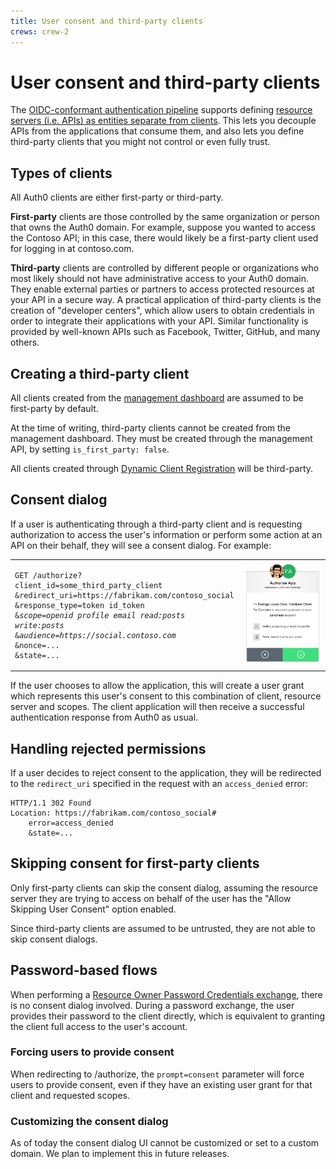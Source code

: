 ```yaml
---
title: User consent and third-party clients
crews: crew-2
---
```


# User consent and third-party clients

The [OIDC-conformant authentication pipeline](/api-auth/tutorials/adoption) supports defining [resource servers (i.e. APIs) as entities separate from clients](/api-auth/tutorials/adoption/api-tokens).
This lets you decouple APIs from the applications that consume them, and also lets you define third-party clients that you might not control or even fully trust.

## Types of clients

All Auth0 clients are either first-party or third-party.

**First-party** clients are those controlled by the same organization or person that owns the Auth0 domain.
For example, suppose you wanted to access the Contoso API; in this case, there would likely be a first-party client used for logging in at contoso.com.

**Third-party** clients are controlled by different people or organizations who most likely should not have administrative access to your Auth0 domain.
They enable external parties or partners to access protected resources at your API in a secure way.
A practical application of third-party clients is the creation of "developer centers", which allow users to obtain credentials in order to integrate their applications with your API.
Similar functionality is provided by well-known APIs such as Facebook, Twitter, GitHub, and many others.

## Creating a third-party client

All clients created from the [management dashboard](${manage_url}/#/clients) are assumed to be first-party by default.

At the time of writing, third-party clients cannot be created from the management dashboard.
They must be created through the management API, by setting `is_first_party: false`.

All clients created through [Dynamic Client Registration](/api-auth/dynamic-client-registration) will be third-party.

## Consent dialog

If a user is authenticating through a third-party client and is requesting authorization to access the user's information or perform some action at an API on their behalf, they will see a consent dialog.
For example:

<table>
    <tr>
        <td>
<pre><code>GET /authorize?
client_id=some_third_party_client
&redirect_uri=https://fabrikam.com/contoso_social
&response_type=token id_token
&<em>scope=openid profile email read:posts write:posts</em>
&<em>audience=https://social.contoso.com</em>
&nonce=...
&state=...
</code></pre>
        </td>
        <td>
        <img alt="Auth0 consent dialog - Fabrikam Client for Contoso is requesting access to your account" src="/media/articles/hosted-pages/consent-dialog.png">
        </td>
    </tr>
</table>

If the user chooses to allow the application, this will create a user grant which represents this user's consent to this combination of client, resource server and scopes.
The client application will then receive a successful authentication response from Auth0 as usual.

## Handling rejected permissions

If a user decides to reject consent to the application, they will be redirected to the `redirect_uri` specified in the request with an `access_denied` error:

```
HTTP/1.1 302 Found
Location: https://fabrikam.com/contoso_social#
    error=access_denied
    &state=...
```

## Skipping consent for first-party clients

Only first-party clients can skip the consent dialog, assuming the resource server they are trying to access on behalf of the user has the "Allow Skipping User Consent" option enabled.

Since third-party clients are assumed to be untrusted, they are not able to skip consent dialogs.

## Password-based flows

When performing a [Resource Owner Password Credentials exchange](/api-auth/grant/password), there is no consent dialog involved.
During a password exchange, the user provides their password to the client directly, which is equivalent to granting the client full access to the user's account.

### Forcing users to provide consent

When redirecting to /authorize, the `prompt=consent` parameter will force users to provide consent, even if they have an existing user grant for that client and requested scopes.

### Customizing the consent dialog

As of today the consent dialog UI cannot be customized or set to a custom domain.
We plan to implement this in future releases.
